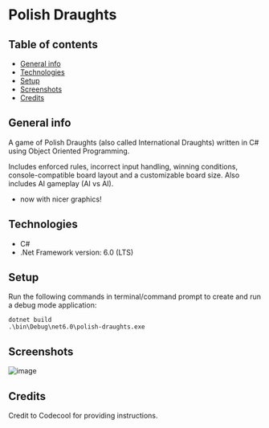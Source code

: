 # Polish Draughts
## Table of contents
* [General info](#general-info)
* [Technologies](#technologies)
* [Setup](#setup)
* [Screenshots](#screenshots)
* [Credits](#credits)

## General info
A game of Polish Draughts (also called International Draughts) written in C# using Object Oriented Programming.

Includes enforced rules, incorrect input handling, winning conditions, console-compatible board layout and a customizable board size.
Also includes AI gameplay (AI vs AI).
* now with nicer graphics!

## Technologies
* C#
* .Net Framework version: 6.0 (LTS)

## Setup
Run the following commands in terminal/command prompt to create and run a debug mode application:
```
dotnet build
.\bin\Debug\net6.0\polish-draughts.exe
```

## Screenshots
![image](https://user-images.githubusercontent.com/61357898/229214514-2fc9c4d9-1950-44ef-9fcc-ef4e1213fa16.png)


## Credits
Credit to Codecool for providing instructions.
